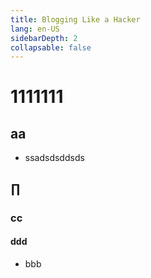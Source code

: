 ```yaml
---
title: Blogging Like a Hacker
lang: en-US
sidebarDepth: 2
collapsable: false
---
```


# 1111111

## aa

* ssadsdsddsds

## ∏

### cc

#### ddd

* bbb
